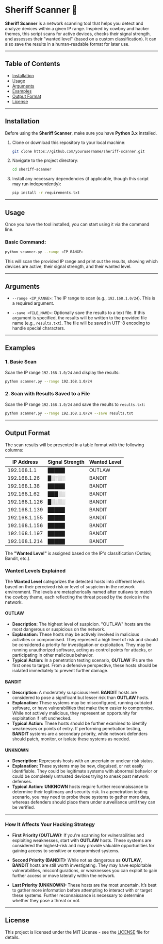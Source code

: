 
# Sheriff Scanner 🤠

**Sheriff Scanner** is a network scanning tool that helps you detect and analyze devices within a given IP range. Inspired by cowboy and hacker themes, this script scans for active devices, checks their signal strength, and assesses their "wanted level" (based on a custom classification). It can also save the results in a human-readable format for later use.

---

## Table of Contents

- [Installation](#installation)
- [Usage](#usage)
- [Arguments](#arguments)
- [Examples](#examples)
- [Output Format](#output-format)
- [License](#license)

---

## Installation

Before using the **Sheriff Scanner**, make sure you have **Python 3.x** installed.

1. Clone or download this repository to your local machine:
    ```bash
    git clone https://github.com/yourusername/sheriff-scanner.git
    ```

2. Navigate to the project directory:
    ```bash
    cd sheriff-scanner
    ```

3. Install any necessary dependencies (if applicable, though this script may run independently):
    ```bash
    pip install -r requirements.txt
    ```

---

## Usage

Once you have the tool installed, you can start using it via the command line.

### Basic Command:
```bash
python scanner.py --range <IP_RANGE>
```

This will scan the provided IP range and print out the results, showing which devices are active, their signal strength, and their wanted level.

---

## Arguments

- `--range <IP_RANGE>`: The IP range to scan (e.g., `192.168.1.0/24`). This is a required argument.
  
- `--save <FILE_NAME>`: Optionally save the results to a text file. If this argument is specified, the results will be written to the provided file name (e.g., `results.txt`). The file will be saved in UTF-8 encoding to handle special characters.

---

## Examples

### 1. Basic Scan
Scan the IP range `192.168.1.0/24` and display the results:
```bash
python scanner.py --range 192.168.1.0/24
```

### 2. Scan with Results Saved to a File
Scan the IP range `192.168.1.0/24` and save the results to `results.txt`:
```bash
python scanner.py --range 192.168.1.0/24 --save results.txt
```

---

## Output Format

The scan results will be presented in a table format with the following columns:

| IP Address   | Signal Strength | Wanted Level |
|--------------|-----------------|--------------|
| 192.168.1.1  | █████           | OUTLAW       |
| 192.168.1.26 | █░░░░           | BANDIT       |
| 192.168.1.38 | █████           | BANDIT       |
| 192.168.1.62 | ███░░           | BANDIT       |
| 192.168.1.126| █░░░░           | BANDIT       |
| 192.168.1.139| █████           | BANDIT       |
| 192.168.1.155| █████           | BANDIT       |
| 192.168.1.156| █████           | BANDIT       |
| 192.168.1.197| █████           | BANDIT       |
| 192.168.1.214| █████           | BANDIT       |

The **"Wanted Level"** is assigned based on the IP's classification (Outlaw, Bandit, etc.).

### Wanted Levels Explained

The **Wanted Level** categorizes the detected hosts into different levels based on their perceived risk or level of suspicion in the network environment. The levels are metaphorically named after outlaws to match the cowboy theme, each reflecting the threat posed by the device in the network.

#### **OUTLAW**
- **Description:** The highest level of suspicion. "OUTLAW" hosts are the most dangerous or suspicious on the network.
- **Explanation:** These hosts may be actively involved in malicious activities or compromised. They represent a high level of risk and should be considered a priority for investigation or exploitation. They may be running unauthorized software, acting as control points for attacks, or participating in other malicious behavior.
- **Typical Action:** In a penetration testing scenario, **OUTLAW** IPs are the first ones to target. From a defensive perspective, these hosts should be isolated immediately to prevent further damage.

#### **BANDIT**
- **Description:** A moderately suspicious level. **BANDIT** hosts are considered to pose a significant but lesser risk than **OUTLAW** hosts.
- **Explanation:** These systems may be misconfigured, running outdated software, or have vulnerabilities that make them easier to compromise. While not actively malicious, they represent an opportunity for exploitation if left unchecked.
- **Typical Action:** These hosts should be further examined to identify weaknesses or points of entry. If performing penetration testing, **BANDIT** systems are a secondary priority, while network defenders should patch, monitor, or isolate these systems as needed.

#### **UNKNOWN**
- **Description:** Represents hosts with an uncertain or unclear risk status.
- **Explanation:** These systems may be new, disguised, or not easily identifiable. They could be legitimate systems with abnormal behavior or could be completely untrusted devices trying to sneak past network defenses.
- **Typical Action:** **UNKNOWN** hosts require further reconnaissance to determine their legitimacy and security risk. In a penetration testing scenario, you may need to probe these systems to gather more data, whereas defenders should place them under surveillance until they can be verified.

---

### How It Affects Your Hacking Strategy

- **First Priority (OUTLAW):** If you're scanning for vulnerabilities and exploiting weaknesses, start with **OUTLAW** hosts. These systems are considered the highest-risk and may provide valuable opportunities for gaining access to sensitive or compromised systems.
  
- **Second Priority (BANDIT):** While not as dangerous as **OUTLAW**, **BANDIT** hosts are still worth investigating. They may have exploitable vulnerabilities, misconfigurations, or weaknesses you can exploit to gain further access or move laterally within the network.

- **Last Priority (UNKNOWN):** These hosts are the most uncertain. It’s best to gather more information before attempting to interact with or target these systems. Further reconnaissance is necessary to determine whether they pose a threat or not.

---

## License

This project is licensed under the MIT License - see the [LICENSE](LICENSE) file for details.
